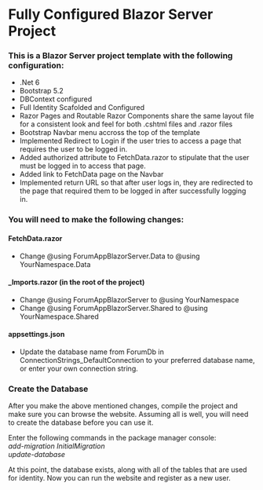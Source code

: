 # Fully Configured Blazor Server Project #
### This is a Blazor Server project template with the following configuration: ###

* .Net 6
* Bootstrap 5.2
* DBContext configured
* Full Identity Scafolded and Configured
* Razor Pages and Routable Razor Components share the same layout file for a consistent look and feel for both .cshtml files and .razor files
* Bootstrap Navbar menu accross the top of  the template
* Implemented Redirect to Login if the user tries to access a page that requires the user to be logged in.
* Added authorized attribute to FetchData.razor to stipulate that the user must be logged in to access that page.
* Added link to FetchData page on the Navbar
* Implemented return URL so that after user logs in, they are redirected to the page that required them to be logged in after successfully logging in.

### You will need to make the following changes: ###
#### FetchData.razor ####
* Change @using ForumAppBlazorServer.Data to @using YourNamespace.Data

#### _Imports.razor (in the root of the project) ####
* Change @using ForumAppBlazorServer to @using YourNamespace
* Change @using ForumAppBlazorServer.Shared to @using YourNamespace.Shared

#### appsettings.json ####
* Update the database name from ForumDb in ConnectionStrings_DefaultConnection to your preferred database name, or enter your own connection string.


### Create the Database ###
After you make the above mentioned changes, compile the project and make sure you can browse the website. 
Assuming all is well, you will need to create the database before you can use it. 

Enter the following commands in the package manager console:  
*add-migration InitialMigration*  
*update-database*  

At this point, the database exists, along with all of the tables that are used for identity. Now you can run the website and register as a new user.
